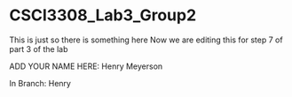 # CSCI3308_Lab3_Group2

This is just so there is something here
Now we are editing this for step 7 of part 3 of the lab

ADD YOUR NAME HERE: 
Henry Meyerson

In Branch:
Henry

